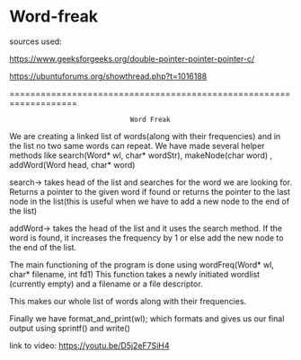 # Word-freak
sources used:

https://www.geeksforgeeks.org/double-pointer-pointer-pointer-c/

https://ubuntuforums.org/showthread.php?t=1016188

===================================================================

                                  Word Freak 

We are creating a linked list of words(along with their frequencies) and in the list no two same words can repeat. We have made several helper methods
like search(Word* wl, char* wordStr), makeNode(char word) , addWord(Word head, char* word)

search-> takes head of the list and searches for the word we are looking for. Returns a pointer to the given word if found or returns the pointer to the last node in the list(this is useful when we have to add a new node to the end of the list) 

addWord-> takes the head of the list and it uses the search method. If the word is found, it increases the frequency by 1 or else add the new node to the end of the list. 

The main functioning of the program is done using wordFreq(Word* wl, char* filename, int fd1)
This function takes a newly initiated wordlist (currently empty) and a filename or a file descriptor. 

This makes our whole list of words along with their frequencies. 

Finally we have format_and_print(wl); which formats and gives us our final output using sprintf() and write()

link to video:
https://youtu.be/D5j2eF7SiH4
